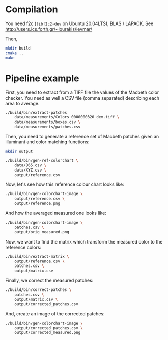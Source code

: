 # Compilation

You need f2c (`libf2c2-dev` on Ubuntu 20.04LTS), BLAS / LAPACK. See
http://users.ics.forth.gr/~lourakis/levmar/

Then,

```bash
mkdir build
cmake ..
make
```

# Pipeline example

First, you need to extract from a TIFF file the values of the Macbeth 
color checker. You need as well a CSV file (comma separated) describing
each area to average.

```bash
./build/bin/extract-patches
    data/measurements/Colors_0000000320_dem.tiff \
    data/measurements/boxes.csv \
    data/measurements/patches.csv
```

Then, you need to generate a reference set of Macbeth patches given an
illuminant and color matching functions:

```bash
mkdir output

./build/bin/gen-ref-colorchart \
    data/D65.csv \
    data/XYZ.csv \
    output/reference.csv
```

Now, let's see how this reference colour chart looks like:

```bash
./build/bin/gen-colorchart-image \
    output/reference.csv \
    output/reference.png
```

And how the averaged measured one looks like:

```bash
./build/bin/gen-colorchart-image \
    patches.csv \
    output/orig_measured.png
```

Now, we want to find the matrix which transform the measured color to
the reference colors:

```bash
./build/bin/extract-matrix \
    output/reference.csv \
    patches.csv \
    output/matrix.csv
```

Finally, we correct the measured patches:

```bash
./build/bin/correct-patches \
    patches.csv \
    output/matrix.csv \
    output/corrected_patches.csv
```

And, create an image of the corrected patches:

```bash
./build/bin/gen-colorchart-image \
    output/corrected_patches.csv \
    output/corrected_measured.png
```
